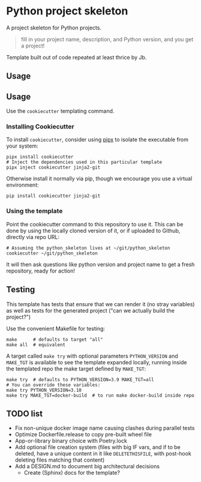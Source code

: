 # Python project skeleton

A project skeleton for Python projects.

> fill in your project name, description, and Python version, and you get a project!

Template built out of code repeated at least thrice by Jb.

## Usage
## Usage

Use the `cookiecutter` templating command.

### Installing Cookiecutter

To install `cookiecutter`, consider using [pipx](https://pypa.github.io/pipx/)
to isolate the executable from your system:

	pipx install cookiecutter
	# Inject the dependencies used in this particular template
	pipx inject cookiecutter jinja2-git

Otherwise install it normally via pip, though we encourage you use a virtual
environment:

	pip install cookiecutter jinja2-git

### Using the template

Point the cookiecutter command to this repository to use it. This can be done by
using the locally cloned version of it, or if uploaded to Github, directly via
repo URL:

	# Assuming the python_skeleton lives at ~/git/python_skeleton
	cookiecutter ~/git/python_skeleton

It will then ask questions like python version and project name to get a fresh
repository, ready for action!

## Testing

This template has tests that ensure that we can render it (no stray
variables) as well as tests for the generated project ("can we
actually build the project?")

Use the convenient Makefile for testing:

	make      # defaults to target "all"
	make all  # equivalent

A target called `make try` with optional parameters `PYTHON_VERSION` and
`MAKE_TGT` is available to see the template expanded locally, running inside the
templated repo the make target defined by `MAKE_TGT`:

	make try  # defaults to PYTHON_VERSION=3.9 MAKE_TGT=all
	# You can override these variables:
	make try PYTHON_VERSION=3.10
	make try MAKE_TGT=docker-build  # to run make docker-build inside repo

## TODO list

- Fix non-unique docker image name causing clashes during parallel tests
- Optimize Dockerfile.release to copy pre-built wheel file
- App-or-library binary choice with Poetry.lock
- Add optional file creation system (files with big IF vars, and if to be
  deleted, have a unique content in it like `DELETETHISFILE`, with post-hook
  deleting files matching that content)
- Add a DESIGN.md to document big architectural decisions
  - Create (Sphinx) docs for the template?
